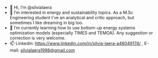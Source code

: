 - 👋 Hi, I’m @silvialaera
- 👀 I’m interested in energy and sustainability topics. As a M.Sc Engineering student I've an analytical and critic approach, but sometimes I like dreaming in big too. 
- 🌱 I’m currently learning how to use bottom-up energy systems optimization models (especially TIMES and TEMOA). Any suggestion or correction is very welcome. 
- 📫 Linkedin: https://www.linkedin.com/in/silvia-laera-a46049174/ , E-mail: silvialaera1998@gmail.com 

<!---
silvialaera/silvialaera is a ✨ special ✨ repository because its `README.md` (this file) appears on your GitHub profile.
You can click the Preview link to take a look at your changes.
--->

